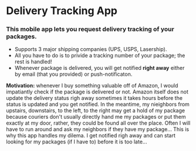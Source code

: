 # Delivery Tracking App

### This mobile app lets you request delivery tracking of your packages.

* Supports 3 major shipping companies (UPS, USPS, Lasership).
* All you have to do is to privide a tracking number of your package; the rest is handled!  
* Whenever package is delivered, you will get notified **right away** either by email (that you provided) or push-notificaton.

**Motivation:** whenever I buy something valuable off of Amazon, I would impatiantly check if the package is delivered or not. 
Amazon itself does not update the delivery status righ away sometimes it takes hours before the status is updated and you get notified. 
In the meantime, my nieighbors from upstairs, downstairs, to the left, to the right may get a hold of my package 
because couriers don't usually directly hand me my packages or put them exactly at my door, rather, they could be found all over the place.
Often I will have to run around and ask my neighbors if they have my package... This is why this app handles my dilema. 
I get notified righ away and can start looking for my packages (if I have to) before it is too late...
